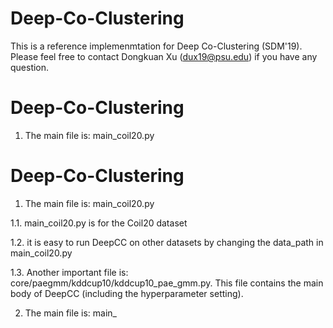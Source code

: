 # Deep-Co-Clustering

This is a reference implemenmtation for Deep Co-Clustering (SDM'19). Please feel free to contact Dongkuan Xu (dux19@psu.edu) if you have any question.

# Deep-Co-Clustering
1. The main file is: main_coil20.py
# Deep-Co-Clustering

1. The main file is: main_coil20.py

1.1. main_coil20.py is for the Coil20 dataset

1.2. it is easy to run DeepCC on other datasets by changing the data_path in main_coil20.py

1.3. Another important file is: core/paegmm/kddcup10/kddcup10_pae_gmm.py. This file contains the main body of DeepCC (including the hyperparameter setting).

2. The main file is: main_
